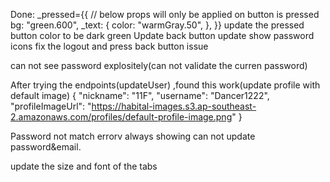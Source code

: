 Done:
_pressed={{
                      // below props will only be applied on button is pressed
                      bg: "green.600",
                      _text: {
                        color: "warmGray.50",
                      },
                    }}
update the pressed button color to be dark green 
Update back button
update show password icons
fix the logout and press back button issue

can not see password explositely(can not validate the curren password)

After trying the endpoints(updateUser) ,found this work(update profile with default image)
{
  "nickname": "11F",
  "username": "Dancer1222",
  "profileImageUrl": "https://habital-images.s3.ap-southeast-2.amazonaws.com/profiles/default-profile-image.png"
}

Password not match errorv always showing
can not update password&email.

update the size and font of the tabs